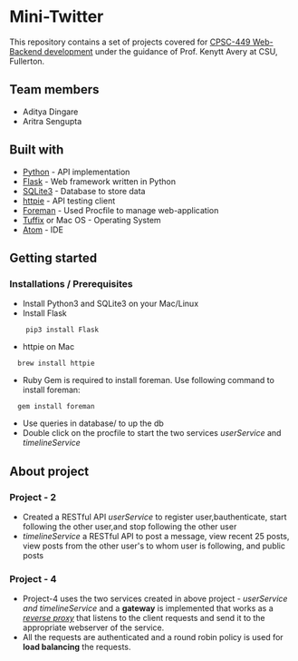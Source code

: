 # Mini-Twitter
This repository contains a set of projects covered for [CPSC-449 Web-Backend development](https://sites.google.com/view/cpsc-449/fall-2020?authuser=0) under the guidance of Prof. Kenytt Avery at CSU, Fullerton.

## Team members
- Aditya Dingare
- Aritra Sengupta

##  Built with
- [Python](https://www.python.org/downloads/) - API implementation
- [Flask](https://flask.palletsprojects.com/en/2.0.x/) - Web framework written in Python
- [SQLite3](https://www.sqlite.org/index.html) - Database to store data
- [httpie](https://httpie.io/) - API testing client
- [Foreman](https://github.com/ddollar/foreman) - Used Procfile to manage web-application
- [Tuffix](https://github.com/kevinwortman/tuffix/blob/master/install.md) or Mac OS - Operating System
- [Atom](https://atom.io/) - IDE

## Getting started
### Installations / Prerequisites
- Install Python3 and SQLite3 on your Mac/Linux
- Install Flask
```
    pip3 install Flask
```
- httpie on Mac
```
  brew install httpie
```
- Ruby Gem is required to install foreman. Use following command to install foreman:
```
  gem install foreman
```
- Use queries in database/ to up the db
- Double click on the procfile to start the two services *userService* and *timelineService*

## About project
### Project - 2
- Created a RESTful API *userService* to register user,bauthenticate, start following the other user,and stop following the other user
- *timelineService* a RESTful API to post a message, view recent 25 posts, view posts from the other user's to whom user is following, and public posts

### Project - 4
- Project-4 uses the two services created in above project - *userService and timelineService* and a **gateway** is implemented that works as a *[reverse proxy](https://www.cloudflare.com/learning/cdn/glossary/reverse-proxy/)* 
  that listens to the client requests and send it to the appropriate webserver of the service.
- All the requests are authenticated and a round robin policy is used for **load balancing** the requests.  
